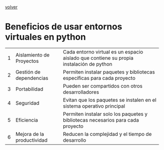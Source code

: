 [volver](README.md)
# Beneficios de usar entornos virtuales en python

||||
|--|--|--|
|1|Aislamiento de Proyectos|Cada entorno virtual es un espacio aislado que contiene su propia instalación de python|
|2|Gestión de dependencias|Permiten instalar paquetes y bibliotecas específicas para cada proyecto|
|3|Portabilidad|Pueden ser compartidos con otros desarrolladores|
|4|Seguridad|Evitan que los paquetes se instalen en el sistema operativo principal|
|5|Eficiencia|Permiten instalar solo los paquetes y bibliotecas necesarios para cada proyecto|
|6|Mejora de la productividad|Reducen la complejidad y el tiempo de desarrollo|